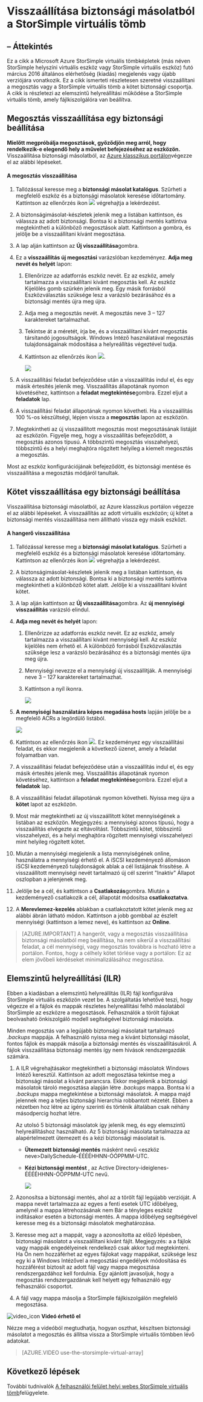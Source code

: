 <properties
   pageTitle="Visszaállítása biztonsági másolatból a StorSimple virtuális tömb"
   description="További tudnivalók a StorSimple virtuális tömb biztonsági másolatának visszaállítása."
   services="storsimple"
   documentationCenter="NA"
   authors="alkohli"
   manager="carmonm"
   editor=""/>

<tags
   ms.service="storsimple"
   ms.devlang="NA"
   ms.topic="article"
   ms.tgt_pltfrm="NA"
   ms.workload="NA"
   ms.date="06/07/2016"
   ms.author="alkohli"/>

# <a name="restore-from-a-backup-of-your-storsimple-virtual-array"></a>Visszaállítása biztonsági másolatból a StorSimple virtuális tömb

## <a name="overview"></a>– Áttekintés 

Ez a cikk a Microsoft Azure StorSimple virtuális tömbképletek (más néven StorSimple helyszíni virtuális eszköz vagy StorSimple virtuális eszköz) futó március 2016 általános elérhetőség (kiadás) megjelenés vagy újabb verziójára vonatkozik. Ez a cikk ismerteti részletesen szeretné visszaállítani a megosztás vagy a StorSimple virtuális tömb a kötet biztonsági csoportja. A cikk is részletezi az elemszintű helyreállítási működése a StorSimple virtuális tömb, amely fájlkiszolgálóra van beállítva.


## <a name="restore-shares-from-a-backup-set"></a>Megosztás visszaállítása egy biztonsági beállítása


**Mielőtt megpróbálja megosztások, győződjön meg arról, hogy rendelkezik-e elegendő hely a művelet befejezéséhez az eszközön.** Visszaállítása biztonsági másolatból, az [Azure klasszikus portálon](https://manage.windowsazure.com/)végezze el az alábbi lépéseket.

#### <a name="to-restore-a-share"></a>A megosztás visszaállítása

1.  Tallózással keresse meg a **biztonsági másolat katalógus**. Szűrheti a megfelelő eszköz és a biztonsági másolatok keresése időtartomány. Kattintson az ellenőrzés ikon ![](./media/storsimple-ova-restore/image1.png) végrehajtja a lekérdezést.


1.  A biztonságimásolat-készletek jelenik meg a listában kattintson, és válassza az adott biztonsági. Bontsa ki a biztonsági mentés kattintva megtekintheti a különböző megosztások alatt. Kattintson a gombra, és jelölje be a visszaállítani kívánt megosztása.

2.  A lap alján kattintson az **Új visszaállítása**gombra.

3.  Ez a **visszaállítás új megosztási** varázslóban kezdeményez. **Adja meg nevét és helyét** lapon:


    1.  Ellenőrizze az adatforrás eszköz nevét. Ez az eszköz, amely tartalmazza a visszaállítani kívánt megosztás kell. Az eszköz Kijelölés gomb szürkén jelenik meg. Egy másik forrásból Eszközválasztás szüksége lesz a varázsló bezárásához és a biztonsági mentés újra meg újra.

    2.  Adja meg a megosztás nevét. A megosztás neve 3 – 127 karaktereket tartalmazhat.

    3.  Tekintse át a méretét, írja be, és a visszaállítani kívánt megosztás társítandó jogosultságok. Windows Intéző használatával megosztás tulajdonságainak módosítása a helyreállítás végeztével tudja.

    4.  Kattintson az ellenőrzés ikon ![](./media/storsimple-ova-restore/image1.png).

        ![](./media/storsimple-ova-restore/image9.png)

1.  A visszaállítási feladat befejeződése után a visszaállítás indul el, és egy másik értesítés jelenik meg. Visszaállítás állapotának nyomon követéséhez, kattintson a **feladat megtekintése**gombra. Ezzel eljut a **feladatok** lap.

2.  A visszaállítási feladat állapotának nyomon követheti. Ha a visszaállítás 100 %-os készültségi, lépjen vissza a **megosztás** lapon az eszközön.

3.  Megtekintheti az új visszaállított megosztás most megosztásának listáját az eszközön. Figyelje meg, hogy a visszaállítás befejeződött, a megosztás azonos típusú. A többszintű megosztás visszahelyezi, többszintű és a helyi meghajtóra rögzített helyileg a kiemelt megosztás a megosztás.

Most az eszköz konfigurációjának befejeződött, és biztonsági mentése és visszaállítása a megosztás módjáról tanultak. 


## <a name="restore-volumes-from-a-backup-set"></a>Kötet visszaállítása egy biztonsági beállítása


Visszaállítása biztonsági másolatból, az Azure klasszikus portálon végezze el az alábbi lépéseket. A visszaállítás az adott virtuális eszközön; új kötet a biztonsági mentés visszaállítása nem állítható vissza egy másik eszközt.

#### <a name="to-restore-a-volume"></a>A hangerő visszaállítása

1.  Tallózással keresse meg a **biztonsági másolat katalógus**. Szűrheti a megfelelő eszköz és a biztonsági másolatok keresése időtartomány. Kattintson az ellenőrzés ikon ![](./media/storsimple-ova-restore/image1.png) végrehajtja a lekérdezést.

2.  A biztonságimásolat-készletek jelenik meg a listában kattintson, és válassza az adott biztonsági. Bontsa ki a biztonsági mentés kattintva megtekintheti a különböző kötet alatt. Jelölje ki a visszaállítani kívánt kötet. 

5.  A lap alján kattintson az **Új visszaállítása**gombra. Az **új mennyiségi visszaállítás** varázsló elindul.

1.  **Adja meg nevét és helyét** lapon:


    1.  Ellenőrizze az adatforrás eszköz nevét. Ez az eszköz, amely tartalmazza a visszaállítani kívánt mennyiségi kell. Az eszköz kijelölés nem érhető el. A különböző forrásból Eszközválasztás szüksége lesz a varázsló bezárásához és a biztonsági mentés újra meg újra.

    2.  Mennyiségi nevezze el a mennyiségi új visszaállítják. A mennyiségi neve 3 – 127 karaktereket tartalmazhat.

    3.  Kattintson a nyíl ikonra.

        ![](./media/storsimple-ova-restore/image12.png)

1.  **A mennyiségi használatára képes megadása hosts** lapján jelölje be a megfelelő ACRs a legördülő listából.

    ![](./media/storsimple-ova-restore/image13.png)

1.  Kattintson az ellenőrzés ikon ![](./media/storsimple-ova-restore/image1.png). Ez kezdeményez egy visszaállítási feladat, és ekkor megjelenik a következő üzenet, amely a feladat folyamatban van.

2.  A visszaállítási feladat befejeződése után a visszaállítás indul el, és egy másik értesítés jelenik meg. Visszaállítás állapotának nyomon követéséhez, kattintson a **feladat megtekintése**gombra. Ezzel eljut a **feladatok** lap.

3.  A visszaállítási feladat állapotának nyomon követheti. Nyissa meg újra a **kötet** lapot az eszközön.

4.  Most már megtekintheti az új visszaállított kötet mennyiségének a listában az eszközön. Megjegyzés: a mennyiségi azonos típusú, hogy a visszaállítás elvégezte az eltávolítást. Többszintű kötet, többszintű visszahelyezi, és a helyi meghajtóra rögzített mennyiségi visszahelyezi mint helyileg rögzített kötet.

5.  Miután a mennyiségi megjelenik a lista mennyiségének online, használatra a mennyiségi érhető el.  A iSCSI kezdeményező állomáson iSCSI kezdeményező tulajdonságok ablak a cél listájának frissítése.  A visszaállított mennyiségi nevét tartalmazó új cél szerint "Inaktív" Állapot oszlopban a jelenjenek meg.

6.  Jelölje be a cél, és kattintson a **Csatlakozás**gombra.   Miután a kezdeményező csatlakozik a cél, állapotát módosítsa **csatlakoztatva**. 

7.  A **Merevlemez-kezelés** ablakban a csatlakoztatott kötet jelenik meg az alábbi ábrán látható módon. Kattintson a jobb gombbal az észlelt mennyiségi (kattintson a lemez neve), és kattintson az **Online**.

> [AZURE.IMPORTANT] A hangerőt, vagy a megosztás visszaállítása biztonsági másolatból meg beállítása, ha nem sikerül a visszaállítási feladat, a cél mennyiségi, vagy megosztás továbbra is hozható létre a portálon. Fontos, hogy a célhely kötet törlése vagy a portálon: Ez az elem jövőbeli kérdéseket minimalizálásához megosztása.

## <a name="item-level-recovery-ilr"></a>Elemszintű helyreállítási (ILR)

Ebben a kiadásban a elemszintű helyreállítás (ILR) fájl konfigurálva StorSimple virtuális eszközön vezet be. A szolgáltatás lehetővé teszi, hogy végezze el a fájlok és mappák részletes helyreállítási felhő másolatából StorSimple az eszközre a megosztások. Felhasználók a törölt fájlokat beolvasható önkiszolgáló modell segítségével biztonsági másolata.

Minden megosztás van a legújabb biztonsági másolatait tartalmazó *.backups* mappája. A felhasználó nyissa meg a kívánt biztonsági másolat, fontos fájlok és mappák másolja a biztonsági mentés és visszaállításukról. A fájlok visszaállítása biztonsági mentés így nem hívások rendszergazdák számára.

1.  A ILR végrehajtásakor megtekintheti a biztonsági másolatok Windows Intéző keresztül. Kattintson az adott megosztása tekintse meg a biztonsági másolat a kívánt parancsra. Ekkor megjelenik a biztonsági másolatok tároló megosztása alapján létre *.backups* mappa. Bontsa ki a *.backups* mappa megtekintése a biztonsági másolatok. A mappa majd jelennek meg a teljes biztonsági hierarchia robbantott nézetét. Ebben a nézetben hoz létre az igény szerinti és történik általában csak néhány másodpercig hozhat létre.

    Az utolsó 5 biztonsági másolatok így jelenik meg, és egy elemszintű helyreállításhoz használható. Az 5 biztonsági másolata tartalmazza az alapértelmezett ütemezett és a kézi biztonsági másolatait is.

    
    -   **Ütemezett biztonsági mentés** másként nevű &lt;eszköz neve&gt;DailySchedule-ÉÉÉÉHHNN-ÓÓPPMM-UTC.

    -   **Kézi biztonsági mentést** , az Active Directory-ideiglenes-ÉÉÉÉHHNN-ÓÓPPMM-UTC nevű.
    
        ![](./media/storsimple-ova-restore/image14.png)

1.  Azonosítsa a biztonsági mentés, ahol az a törölt fájl legújabb verzióját. A mappa nevét tartalmazza az egyes a fenti esetek UTC időbélyeg, amelynél a mappa létrehozásának nem Bár a tényleges eszköz indításakor esetén a biztonsági mentés. A mappa időbélyeg segítségével keresse meg és a biztonsági másolatok meghatározása.

2.  Keresse meg azt a mappát, vagy a azonosította az előző lépésben, biztonsági másolatot a visszaállítani kívánt fájlt. Megjegyzés: a a fájlok vagy mappák engedélyeinek rendelkező csak akkor tud megtekinteni. Ha Ön nem hozzáférhet az egyes fájlokat vagy mappákat, szüksége lesz egy ki a Windows Intézővel a megosztási engedélyek módosítása és hozzáférést biztosít az adott fájl vagy mappa megosztása rendszergazdához kell fordulnia. Egy ajánlott javasoljuk, hogy a megosztás rendszergazdának kell helyett egy felhasználó egy felhasználói csoportot.

3.  A fájl vagy mappa másolja a StorSimple fájlkiszolgálón megfelelő megosztása.

![video_icon](./media/storsimple-ova-restore/video_icon.png) **Videó érhető el**

Nézze meg a videóból megtudhatja, hogyan oszthat, készítsen biztonsági másolatot a megosztás és állítsa vissza a StorSimple virtuális tömbben lévő adatokat.

> [AZURE.VIDEO use-the-storsimple-virtual-array]

## <a name="next-steps"></a>Következő lépések

További tudnivalók [A felhasználói felület helyi webes StorSimple virtuális tömb](storsimple-ova-web-ui-admin.md)felügyelete.
